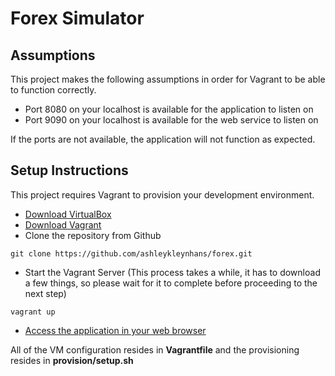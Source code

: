 # Forex Simulator

## Assumptions

This project makes the following assumptions in order for Vagrant to be able to function correctly.

+ Port 8080 on your localhost is available for the application to listen on
+ Port 9090 on your localhost is available for the web service to listen on

If the ports are not available, the application will not function as expected.

## Setup Instructions

This project requires Vagrant to provision your development environment.

+ [Download VirtualBox](https://www.virtualbox.org/wiki/Downloads)
+ [Download Vagrant](https://www.vagrantup.com/downloads.html)
+ Clone the repository from Github
```
git clone https://github.com/ashleykleynhans/forex.git
```
+ Start the Vagrant Server (This process takes a while, it has to download a few things, so please wait for it to complete before proceeding to the next step)
```
vagrant up
```
+ [Access the application in your web browser](http://127.0.0.1:8080)

All of the VM configuration resides in **Vagrantfile** and the provisioning resides in **provision/setup.sh**
